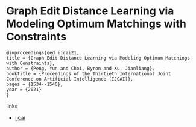 # Graph Edit Distance Learning via Modeling Optimum Matchings with Constraints

```
@inproceedings{ged_ijcai21,
title = {Graph Edit Distance Learning via Modeling Optimum Matchings with Constraints},
author = {Peng, Yun and Choi, Byron and Xu, Jianliang},
booktitle = {Proceedings of the Thirtieth International Joint Conference on Artificial Intelligence (IJCAI)},
pages = {1534--1540},
year = {2021}
}
```

links
- [ijcai](https://www.ijcai.org/Proceedings/2021/212)
